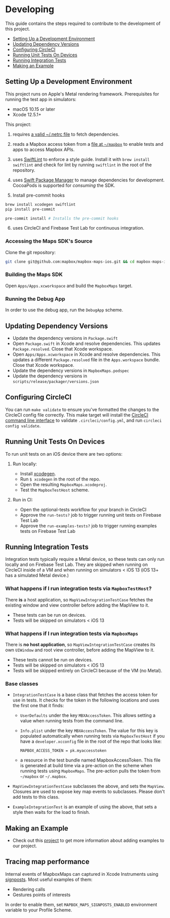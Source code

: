 # Developing

This guide contains the steps required to contribute to the development of this project.

* [Setting Up a Development Environment](#setting-up-a-development-environment)
* [Updating Dependency Versions](#updating-dependency-versions)
* [Configuring CircleCI](#configuring-circleci)
* [Running Unit Tests On Devices](#running-unit-tests-on-devices)
* [Running Integration Tests](#running-integration-tests)
* [Making an Example](#making-an-example)

## Setting Up a Development Environment

This project runs on Apple's Metal rendering framework. Prerequisites for
running the test app in simulators:

* macOS 10.15 or later
* Xcode 12.5.1+

This project:

1. requires [a valid ~/.netrc file](https://docs.mapbox.com/ios/maps/guides/install/#configure-credentials)
   to fetch dependencies.

2. reads a Mapbox access token from a [file at `~/mapbox`](https://docs.mapbox.com/help/troubleshooting/private-access-token-android-and-ios/#ios)
   to enable tests and apps to access Mapbox APIs.

3. uses [SwiftLint](https://github.com/realm/SwiftLint) to enforce a style
   guide. Install it with `brew install swiftlint` and check for lint by running
   `swiftlint` in the root of the repository.

4. uses [Swift Package Manager](https://github.com/apple/swift-package-manager)
   to manage dependencies for development. CocoaPods is supported for *consuming*
   the SDK.

5. Install pre-commit hooks
  ```bash
  brew install xcodegen swiftlint
  pip install pre-commit

  pre-commit install # Installs the pre-commit hooks
  ```

6. uses CircleCI and Firebase Test Lab for continuous integration.

### Accessing the Maps SDK's Source

Clone the git repository:

```sh
git clone git@github.com:mapbox/mapbox-maps-ios.git && cd mapbox-maps-ios
```

### Building the Maps SDK

Open `Apps/Apps.xcworkspace` and build the `MapboxMaps` target.

### Running the Debug App

In order to use the debug app, run the `DebugApp` scheme.

## Updating Dependency Versions

* Update the dependency versions in `Package.swift`
* Open `Package.swift` in Xcode and resolve dependencies. This updates
  `Package.resolved`. Close that Xcode workspace.
* Open `Apps/Apps.xcworkspace` in Xcode and resolve dependencies. This updates
  a different `Package.resolved` file in the `Apps.workspace` bundle. Close that
  Xcode workspace.
* Update the dependency versions in `MapboxMaps.podspec`
* Update the dependency versions in `scripts/release/packager/versions.json`

## Configuring CircleCI

You can run `make validate` to ensure you've formatted the changes to the
CircleCI config file correctly. This make target will install the
[CircleCI command line interface](https://circleci.com/docs/2.0/local-cli/) to
validate `.circleci/config.yml`, and run `circleci config validate`.

## Running Unit Tests On Devices

To run unit tests on an iOS device there are two options:

1. Run locally:

   * Install [xcodegen](https://github.com/yonaskolb/XcodeGen).
   * Run `$ xcodegen` in the root of the repo.
   * Open the resulting `MapboxMaps.xcodeproj`.
   * Test the `MapboxTestHost` scheme.

2. Run in CI:

   * Open the optional-tests workflow for your branch in CircleCI
   * Approve the `run-tests?` job to trigger running unit tests on
     Firebase Test Lab
   * Approve the `run-examples-tests?` job to trigger running examples tests on
     Firebase Test Lab

## Running Integration Tests

Integration tests typically require a Metal device, so these tests can only run
locally and on Firebase Test Lab. They are skipped when running on CircleCI
inside of a VM and when running on simulators < iOS 13 (iOS 13+ has a simulated
Metal device.)

### What happens if I run integration tests via `MapboxTestHost`?

There **is** a host application, so `MapViewIntegrationTestCase` fetches the
existing window and view controller before adding the MapView to it.

* These tests can be run on devices.
* Tests will be skipped on simulators < iOS 13

### What happens if I run integration tests via `MapboxMaps`

There is **no host application**, so `MapViewIntegrationTestCase` creates its
own `UIWindow` and root view controller, before adding the MapView to it.

* These tests cannot be run on devices.
* Tests will be skipped on simulators < iOS 13
* Tests will be skipped entirely on CircleCI because of the VM (no Metal).

### Base classes

* `IntegrationTestCase` is a base class that fetches the access token for use in
  tests. It checks for the token in the following locations and uses the first
  one that it finds:
  * `UserDefaults` under the key `MBXAccessToken`. This allows setting a value
    when running tests from the command line.
  * `Info.plist` under the key `MBXAccessToken`. The value for this key is
    populated automatically when running tests via `MapboxTestHost` if you have
    a `developer.xcconfig` file in the root of the repo that looks like:

    ```Text
    MAPBOX_ACCESS_TOKEN = pk.myaccesstoken
    ```

  * a resource in the test bundle named MapboxAccessToken. This file is
    generated at build time via a pre-action on the scheme when running tests
    using `MapboxMaps`. The pre-action pulls the token from `~/mapbox` or `~/.mapbox`.

* `MapViewIntegrationTestCase` subclasses the above, and sets the `MapView`.
  Closures are used to expose key map events to subclasses. Please don't add
  tests to this class.

* `ExampleIntegrationTest` is an example of using the above, that sets a style
  then waits for the load to finish.

## Making an Example

* Check out this [project](https://github.com/mapbox/mapbox-maps-ios/blob/main/Examples.xcodeproj)
  to get more information about adding examples to our project.

## Tracing map performance

Internal events of MapboxMaps can captured in Xcode Instruments using [signposts](https://developer.apple.com/documentation/os/logging/recording_performance_data). Most useful examples of them:
- Rendering calls
- Gestures points of interests

In order to enable them, set `MAPBOX_MAPS_SIGNPOSTS_ENABLED` environment variable to your Profile Scheme.
